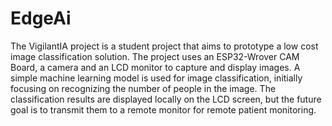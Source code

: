# EdgeAi

The VigilantIA project is a student project that aims to prototype a low cost image classification solution. The project uses an ESP32-Wrover CAM Board, a camera and an LCD monitor to capture and display images. A simple machine learning model is used for image classification, initially focusing on recognizing the number of people in the image. The classification results are displayed locally on the LCD screen, but the future goal is to transmit them to a remote monitor for remote patient monitoring.

